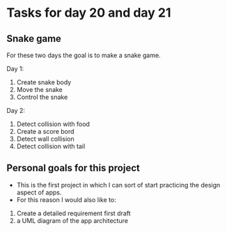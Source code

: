 # Tasks for day 20 and day 21

## Snake game

For these two days the goal is to make a snake game.

Day 1:

1. Create snake body
2. Move the snake
3. Control the snake

Day 2:

1. Detect collision with food
2. Create a score bord
3. Detect wall collision
4. Detect collision with tail

## Personal goals for this project

- This is the first project in which I can sort of start practicing the design aspect of apps.
- For this reason I would also like to:

1. Create a detailed requirement first draft
2. a UML diagram of the app architecture